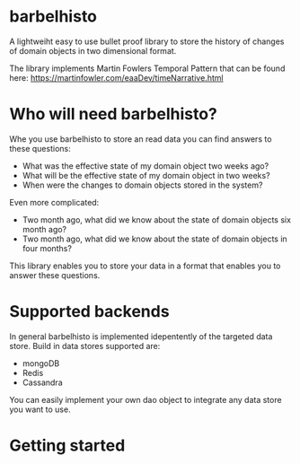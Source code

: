 # barbelhisto

A lightweiht easy to use bullet proof library to store the history of changes of domain objects in two dimensional format.

The library implements Martin Fowlers Temporal Pattern that can be found here: https://martinfowler.com/eaaDev/timeNarrative.html

# Who will need barbelhisto?

Whe you use barbelhisto to store an read data you can find answers to these questions:

- What was the effective state of my domain object two weeks ago?
- What will be the effective state of my domain object in two weeks?
- When were the changes to domain objects stored in the system?

Even more complicated:

- Two month ago, what did we know about the state of domain objects six month ago?
- Two month ago, what did we know about the state of domain objects in four months?

This library enables you to store your data in a format that enables you to answer these questions.

# Supported backends

In general barbelhisto is implemented idepentently of the targeted data store. Build in data stores supported are:

- mongoDB
- Redis
- Cassandra

You can easily implement your own dao object to integrate any data store you want to use.

# Getting started

